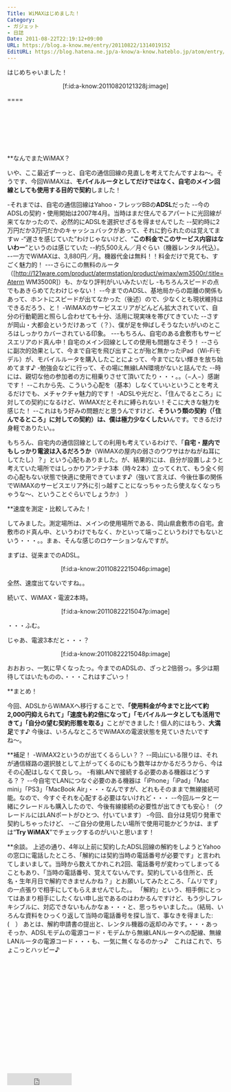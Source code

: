 ```yaml
---
Title: WiMAXはじめました！
Category:
- ガジェット
- 日誌
Date: 2011-08-22T22:19:12+09:00
URL: https://blog.a-know.me/entry/20110822/1314019152
EditURL: https://blog.hatena.ne.jp/a-know/a-know.hateblo.jp/atom/entry/12921228815727979481
---
```


はじめちゃいました！


<div align=center>[f:id:a-know:20110820121328j:image]</div>


====

<script async src="//pagead2.googlesyndication.com/pagead/js/adsbygoogle.js"></script>
<!-- article-top -->
<ins class="adsbygoogle"
     style="display:inline-block;width:728px;height:90px"
     data-ad-client="ca-pub-3463034538369189"
     data-ad-slot="8367620130"></ins>
<script>
(adsbygoogle = window.adsbygoogle || []).push({});
</script>


**なんでまたWiMAX？


いや、ここ最近ずーっと、自宅の通信回線の見直しを考えてたんですよね〜。そうです、今回WiMAXは、<span class="deco" style="font-weight:bold;">モバイルルータとしてだけではなく、自宅のメイン回線としても使用する目的で契約</span>しました！


-それまでは、自宅の通信回線はYahoo・フレッツBBの<span class="deco" style="font-weight:bold;">ADSL</span>だった
--今のADSLの契約・使用開始は2007年4月。当時はまだ住んでるアパートに光回線が来てなかったので、必然的にADSLを選択せざるを得ませんでした
--契約時に2万円だか3万円だかのキャッシュバックがあって、それに釣られたのは覚えてますｗ
-“遅さを感じていた”わけじゃないけど、“<span class="deco" style="font-weight:bold;">この料金でこのサービス内容はないわー</span>”というのは感じていた
--約5,500えん／月ぐらい（機器レンタル代込）。
--一方でWiMAXは、3,880円／月。機器代金は無料！！料金だけで見ても、すごく魅力的！
---さらにこの無料のルータ（[http://121ware.com/product/atermstation/product/wimax/wm3500r/:title=Aterm WM3500R]）も、かなり評判がいいみたいだし
-もちろんスピードの点でもあきらめてたわけじゃない！
--今までのADSL、基地局からの距離の関係もあって、ホントにスピードが出てなかった（後述）ので、少なくとも現状維持はできるだろう、と！
-WiMAXのサービスエリアがどんどん拡大されていて、自分の行動範囲と照らし合わせても十分、活用に現実味を帯びてきていた
--さすが岡山・大都会というだけあって（？）、僕が足を伸ばしそうなたいがいのところはしっかりカバーされている印象。
---もちろん、自宅のある倉敷市もサービスエリアのド真ん中！自宅のメイン回線としての使用も問題なさそう！
--さらに副次的効果として、今まで自宅を飛び出すことが殆ど無かったiPad（Wi-Fiモデル）が、モバイルルータを購入したことによって、今までにない輝きを放ち始めてます♪
-勉強会などに行って、その場に無線LAN環境がないと詰んでた
--時には、親切な他の参加者の方に相乗りさせて頂いてたり・・・。。（−人−）感謝です！
--これから先、こういう心配を（基本）しなくていいということを考えるだけでも、メチャクチャ魅力的です！
-ADSLや光だと、「住んでるところ」に対しての契約になるけど、WiMAXだとそれに縛られない！そこに大きな魅力を感じた！
--これはもう好みの問題だと思うんですけど、<span class="deco" style="font-weight:bold;">そういう類の契約（「住んでるところ」に対しての契約）は、僕は極力少なくしたい</span>んです。できるだけ身軽でありたい。。



もちろん、自宅内の通信回線としての利用も考えているわけで、「<span class="deco" style="font-weight:bold;">自宅・屋内でもしっかり電波は入るだろうか</span>（WiMAXの屋内の弱さのウワサはかねがね耳にしてたし）？」という心配もありました。が、結果的には、自分が設置しようと考えていた場所ではしっかりアンテナ3本（時々2本）立ってくれて、もう全く何の心配もない状態で快適に使用できています♪（強いて言えば、今後仕事の関係でWiMAXのサービスエリア外に引っ越すことになっちゃったら使えなくなっちゃうな〜、ということぐらいでしょうか:)　）



**速度を測定・比較してみた！

してみました。測定場所は、メインの使用場所である、岡山県倉敷市の自宅。倉敷市のド真ん中、というわけでもなく、かといって端っこというわけでもないという・・・。。まぁ、そんな感じのロケーションなんですが。


まずは、従来までのADSL。


<div align=center>
[f:id:a-know:20110822215046p:image]
</div>


全然、速度出てないですね。。

続いて、WiMAX・電波2本時。


<div align=center>[f:id:a-know:20110822215047p:image]</div>


・・・ふむ。

じゃあ、電波3本だと・・・？


<div align=center>
[f:id:a-know:20110822215048p:image]
</div>


おおおっ、一気に早くなったっ。今までのADSLの、ざっと2倍弱っ。多少は期待してはいたものの、・・・これはすごいっ！



**まとめ！

今回、ADSLからWiMAXへ移行することで、<span class="deco" style="font-weight:bold;">「使用料金が今までと比べて約2,000円抑えられて」「速度も約2倍になって」「モバイルルータとしても活用できて」「自分の望む契約形態を取る」</span>ことができました！個人的にはもう、<span class="deco" style="font-weight:bold;">大満足</span>です♪
今後は、いろんなところでWiMAXの電波状態を見ていきたいですね〜。



**補足！
-WiMAX2というのが出てくるらしい？？
--岡山にいる限りは、それが通信経路の選択肢として上がってくるのにもう数年はかかるだろうから、今はその心配はしなくて良しっ。
-有線LANで接続する必要のある機器はどうする？？
--今自宅でLANにつなぐ必要のある機器は「iPhone」「iPad」「Mac mini」「PS3」「MacBook Air」・・・なんですが、どれもそのままで無線接続可能。なので、今すぐそれを心配する必要はないけれど・・・
--今回ルータと一緒にクレードルも購入したので、今後有線接続の必要性が出てきても安心！（クレードルにはLANポートがひとつ、付いています）
-今回、自分は見切り発車で契約しちゃったけど、
--ご自分の使用したい場所で使用可能かどうかは、まずは“<span class="deco" style="font-weight:bold;">Try WiMAX</span>”でチェックするのがいいと思います！



**余談。
上述の通り、4年以上前に契約したADSL回線の解約をしようとYahooの窓口に電話したところ、「解約には契約当時の電話番号が必要です」と言われてしまいまして。当時から数えてかれこれ2回、電話番号が変わってしまってることもあり、「当時の電話番号、覚えてないんです。契約している住所と、氏名・生年月日で解約できませんかね？」とお願いしてみたところ、「ムリです」の一点張りで相手にしてもらえませんでした。。
「解約」という、相手側にとってはあまり相手にしたくない申し出であるのはわかるんですけど、もう少しフレキシブルに、対応できないもんかなぁ・・・と、思っちゃいました。。（結局、いろんな資料をひっくり返して当時の電話番号を探し当て、事なきを得ました:(　）
あとは、解約申請書の提出と、レンタル機器の返却のみです。・・・あっそっか、ADSLモデムの電源コード・モデムから無線LANルータへの配線、無線LANルータの電源コード・・・も、一気に無くなるのかっ♪　これはこれで、ちょこっとハッピー♪


<script async src="//pagead2.googlesyndication.com/pagead/js/adsbygoogle.js"></script>
<!-- article-bottom2 -->
<ins class="adsbygoogle"
     style="display:inline-block;width:300px;height:250px"
     data-ad-client="ca-pub-3463034538369189"
     data-ad-slot="5274552934"></ins>
<script>
(adsbygoogle = window.adsbygoogle || []).push({});
</script>


<iframe src="http://blog.hatena.ne.jp/a-know/a-know.hateblo.jp/subscribe/iframe" allowtransparency="true" frameborder="0" scrolling="no" width="150" height="28"></iframe>
